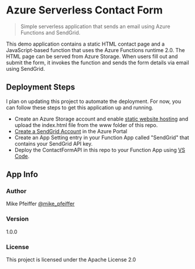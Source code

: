 # Azure Serverless Contact Form

> Simple serverless application that sends an email using Azure Functions and SendGrid.

This demo application contains a static HTML contact page and a JavaScript-based function that uses the Azure Functions runtime 2.0. The HTML page can be served from Azure Storage. When users fill out and submit the form, it invokes the function and sends the form details via email using SendGrid.

## Deployment Steps

I plan on updating this project to automate the deployment. For now, you can follow these steps to get this application up and running.

* Create an Azure Storage account and enable [static website hosting](https://docs.microsoft.com/en-us/azure/storage/blobs/storage-blob-static-website) and upload the index.html file from the www folder of this repo.
* [Create a SendGrid Account](https://docs.microsoft.com/en-us/azure/sendgrid-dotnet-how-to-send-email#create-a-sendgrid-account) in the Azure Portal
* Create an App Setting entry in your Function App called "SendGrid" that contains your SendGrid API key.
* Deploy the ContactFormAPI in this repo to your Function App using [VS Code](https://code.visualstudio.com/tutorials/functions-extension/getting-started).

## App Info

### Author

Mike Pfeiffer
[@mike_pfeiffer](https://twitter.com/mike_pfeiffer)

### Version

1.0.0

### License

This project is licensed under the Apache License 2.0

